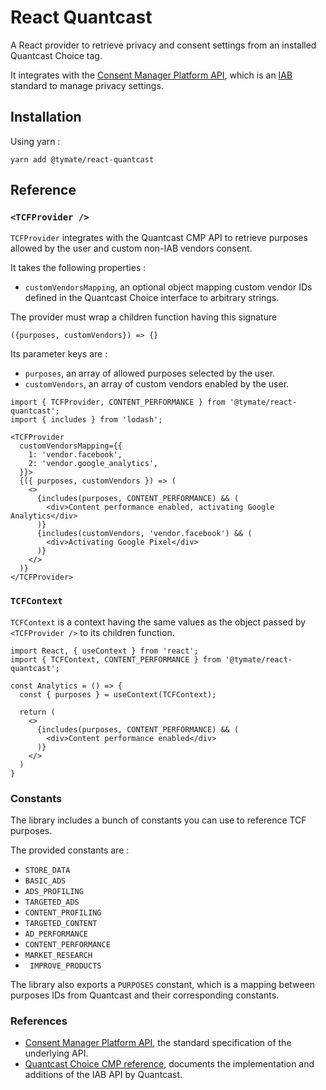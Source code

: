 # React Quantcast

A React provider to retrieve privacy and consent settings from an installed Quantcast Choice tag.

It integrates with the [Consent Manager Platform API](https://github.com/InteractiveAdvertisingBureau/GDPR-Transparency-and-Consent-Framework/blob/master/TCFv2/IAB%20Tech%20Lab%20-%20CMP%20API%20v2.md), which is an [IAB](https://iabeurope.eu/) standard to manage privacy settings.

## Installation

Using yarn :
```es6
yarn add @tymate/react-quantcast
```

## Reference

### `<TCFProvider />`
`TCFProvider` integrates with the Quantcast CMP API to retrieve purposes allowed by the user and custom non-IAB vendors consent.

It takes the following properties :
- `customVendorsMapping`, an optional object mapping custom vendor IDs defined in the Quantcast Choice interface to arbitrary strings.

The provider must wrap a children function having this signature
```es6
({purposes, customVendors}) => {}
```

Its parameter keys are :

- `purposes`, an array of allowed purposes selected by the user.
- `customVendors`, an array of custom vendors enabled by the user.

```es6
import { TCFProvider, CONTENT_PERFORMANCE } from '@tymate/react-quantcast';
import { includes } from 'lodash';

<TCFProvider
  customVendorsMapping={{
    1: 'vendor.facebook',
    2: 'vendor.google_analytics',
  }}>
  {({ purposes, customVendors }) => (
    <>
      {includes(purposes, CONTENT_PERFORMANCE) && (
        <div>Content performance enabled, activating Google Analytics</div>
      )}
      {includes(customVendors, 'vendor.facebook') && (
        <div>Activating Google Pixel</div>
      )}
    </>
  )}
</TCFProvider>
```

### `TCFContext`
`TCFContext` is a context having the same values as the object passed by `<TCFProvider />` to its children function.

```es6
import React, { useContext } from 'react';
import { TCFContext, CONTENT_PERFORMANCE } from '@tymate/react-quantcast';

const Analytics = () => {
  const { purposes } = useContext(TCFContext);

  return (
    <>
      {includes(purposes, CONTENT_PERFORMANCE) && (
        <div>Content performance enabled</div>
      )}
    </>
  )
}
```

### Constants
The library includes a bunch of constants you can use to reference TCF purposes.

The provided constants are :

- `STORE_DATA`
- `BASIC_ADS`
- `ADS_PROFILING`
- `TARGETED_ADS`
- `CONTENT_PROFILING`
- `TARGETED_CONTENT`
- `AD_PERFORMANCE`
- `CONTENT_PERFORMANCE`
- `MARKET_RESEARCH`
- ` IMPROVE_PRODUCTS`

The library also exports a `PURPOSES` constant, which is a mapping between purposes IDs from Quantcast and their corresponding constants.

### References
- [Consent Manager Platform API](https://github.com/InteractiveAdvertisingBureau/GDPR-Transparency-and-Consent-Framework/blob/master/TCFv2/IAB%20Tech%20Lab%20-%20CMP%20API%20v2.md), the standard specification of the underlying API.
- [Quantcast Choice CMP reference](https://help.quantcast.com/hc/en-us/articles/360047078534-Choice-CMP2-CCPA-API-Index-TCF-v2-0-), documents the implementation and additions of the IAB API by Quantcast.